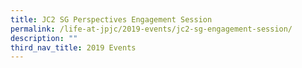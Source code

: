 ```yaml
---
title: JC2 SG Perspectives Engagement Session
permalink: /life-at-jpjc/2019-events/jc2-sg-engagement-session/
description: ""
third_nav_title: 2019 Events
---
```

